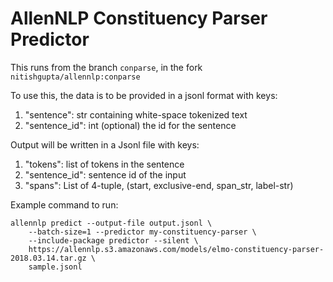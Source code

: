 # AllenNLP Constituency Parser Predictor

This runs from the branch `conparse`,
 in the fork `nitishgupta/allennlp:conparse`
 
To use this, the data is to be provided in a jsonl format with keys:

1. "sentence": str containing white-space tokenized text
2. "sentence_id": int (optional) the id for the sentence

Output will be written in a Jsonl file with keys:
1. "tokens": list of tokens in the sentence
2. "sentence_id": sentence id of the input
3. "spans": List of 4-tuple, (start, exclusive-end, span_str, label-str)

Example command to run:
```
allennlp predict --output-file output.jsonl \
    --batch-size=1 --predictor my-constituency-parser \
    --include-package predictor --silent \
    https://allennlp.s3.amazonaws.com/models/elmo-constituency-parser-2018.03.14.tar.gz \
    sample.jsonl
```